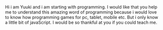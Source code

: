 Hi i am Yuuki and i am starting with programming. I would like that you help me to understand this amazing word of programming because i would love to know how programming games for pc, tablet, mobile etc. But i only know a little bit of javaScript. I would be so thankful at you if you could teach me.
